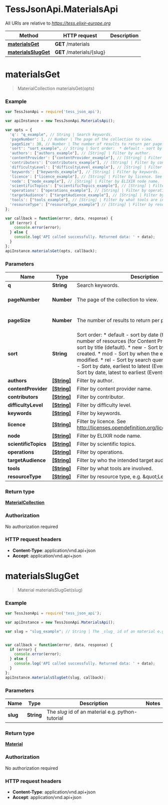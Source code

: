 # TessJsonApi.MaterialsApi

All URIs are relative to *https://tess.elixir-europe.org*

Method | HTTP request | Description
------------- | ------------- | -------------
[**materialsGet**](MaterialsApi.md#materialsGet) | **GET** /materials | 
[**materialsSlugGet**](MaterialsApi.md#materialsSlugGet) | **GET** /materials/{slug} | 


<a name="materialsGet"></a>
# **materialsGet**
> MaterialCollection materialsGet(opts)



### Example
```javascript
var TessJsonApi = require('tess_json_api');

var apiInstance = new TessJsonApi.MaterialsApi();

var opts = { 
  'q': "q_example", // String | Search keywords.
  'pageNumber': 1, // Number | The page of the collection to view.
  'pageSize': 30, // Number | The number of results to return per page.
  'sort': "sort_example", // String | Sort order:  * default - sort by date (for Events), sort by number of resources (for Content Providers) otherwise sort by title (default).  * new - Sort by when the entry was created.  * mod - Sort by when the entry was last modified.  * rel - Sort by search query relevance.  * early - Sort by date, earliest to latest (Events only).  * late - Sort by date, latest to earliest (Events only). 
  'authors': ["authors_example"], // [String] | Filter by author.
  'contentProvider': ["contentProvider_example"], // [String] | Filter by content provider name.
  'contributors': ["contributors_example"], // [String] | Filter by contributor.
  'difficultyLevel': ["difficultyLevel_example"], // [String] | Filter by difficulty level.
  'keywords': ["keywords_example"], // [String] | Filter by keywords.
  'licence': ["licence_example"], // [String] | Filter by licence. See http://licenses.opendefinition.org/licenses/groups/all.json
  'node': ["node_example"], // [String] | Filter by ELIXIR node name.
  'scientificTopics': ["scientificTopics_example"], // [String] | Filter by scientific topics.
  'operations': ["operations_example"], // [String] | Filter by operations.
  'targetAudience': ["targetAudience_example"], // [String] | Filter by who the intended target audience is.
  'tools': ["tools_example"], // [String] | Filter by what tools are involved.
  'resourceType': ["resourceType_example"] // [String] | Filter by resource type, e.g. \"Lecture\" etc.
};

var callback = function(error, data, response) {
  if (error) {
    console.error(error);
  } else {
    console.log('API called successfully. Returned data: ' + data);
  }
};
apiInstance.materialsGet(opts, callback);
```

### Parameters

Name | Type | Description  | Notes
------------- | ------------- | ------------- | -------------
 **q** | **String**| Search keywords. | [optional] 
 **pageNumber** | **Number**| The page of the collection to view. | [optional] [default to 1]
 **pageSize** | **Number**| The number of results to return per page. | [optional] [default to 30]
 **sort** | **String**| Sort order:  * default - sort by date (for Events), sort by number of resources (for Content Providers) otherwise sort by title (default).  * new - Sort by when the entry was created.  * mod - Sort by when the entry was last modified.  * rel - Sort by search query relevance.  * early - Sort by date, earliest to latest (Events only).  * late - Sort by date, latest to earliest (Events only).  | [optional] 
 **authors** | [**[String]**](String.md)| Filter by author. | [optional] 
 **contentProvider** | [**[String]**](String.md)| Filter by content provider name. | [optional] 
 **contributors** | [**[String]**](String.md)| Filter by contributor. | [optional] 
 **difficultyLevel** | [**[String]**](String.md)| Filter by difficulty level. | [optional] 
 **keywords** | [**[String]**](String.md)| Filter by keywords. | [optional] 
 **licence** | [**[String]**](String.md)| Filter by licence. See http://licenses.opendefinition.org/licenses/groups/all.json | [optional] 
 **node** | [**[String]**](String.md)| Filter by ELIXIR node name. | [optional] 
 **scientificTopics** | [**[String]**](String.md)| Filter by scientific topics. | [optional] 
 **operations** | [**[String]**](String.md)| Filter by operations. | [optional] 
 **targetAudience** | [**[String]**](String.md)| Filter by who the intended target audience is. | [optional] 
 **tools** | [**[String]**](String.md)| Filter by what tools are involved. | [optional] 
 **resourceType** | [**[String]**](String.md)| Filter by resource type, e.g. \&quot;Lecture\&quot; etc. | [optional] 

### Return type

[**MaterialCollection**](MaterialCollection.md)

### Authorization

No authorization required

### HTTP request headers

 - **Content-Type**: application/vnd.api+json
 - **Accept**: application/vnd.api+json

<a name="materialsSlugGet"></a>
# **materialsSlugGet**
> Material materialsSlugGet(slug)



### Example
```javascript
var TessJsonApi = require('tess_json_api');

var apiInstance = new TessJsonApi.MaterialsApi();

var slug = "slug_example"; // String | The _slug_ id of an material e.g. python-tutorial


var callback = function(error, data, response) {
  if (error) {
    console.error(error);
  } else {
    console.log('API called successfully. Returned data: ' + data);
  }
};
apiInstance.materialsSlugGet(slug, callback);
```

### Parameters

Name | Type | Description  | Notes
------------- | ------------- | ------------- | -------------
 **slug** | **String**| The _slug_ id of an material e.g. python-tutorial | 

### Return type

[**Material**](Material.md)

### Authorization

No authorization required

### HTTP request headers

 - **Content-Type**: application/vnd.api+json
 - **Accept**: application/vnd.api+json

